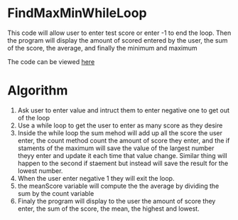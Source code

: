# FindMaxMinWhileLoop
This code will allow user to enter test score or enter -1 to end the loop. Then the program will display the amount of scored entered by the user, the sum of the score, the average, and finally the minimum and maximum

The code can be viewed [here](https://github.com/Fran0616/FindMaxMinWhileLoop/blob/main/Assigment4.py)

Algorithm 
= 
1. Ask user to enter value and intruct them to enter negative one to get out of the loop
2. Use a while loop to get the user to enter as many score as they desire
3. Inside the while loop the sum mehod will add up all the score the user enter, the count method count the amount of score they enter, and the if staments of the maximum will save the value of the largest number theyy enter and update it each time that value change. Similar thing will happen to the second if staement but instead will save the result for the lowest number. 
4. When the user enter negative 1 they will exit the loop.
5. the meanScore variable will compute the the average by dividing the sum by the count variable 
6. Finaly the program will display to the user the amount of score they enter, the sum of the score, the mean, the highest and lowest. 
